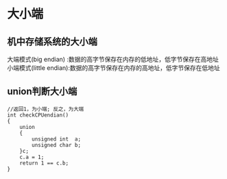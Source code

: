 # 大小端

## 机中存储系统的大小端

大端模式(big endian) :数据的高字节保存在内存的低地址，低字节保存在高地址
小端模式(little endian):数据的高字节保存在内存的高地址，低字节保存在低地址

## union判断大小端

```
//返回1，为小端; 反之，为大端
int checkCPUendian()
{  
	union
    {  
        unsigned int  a;
        unsigned char b;
    }c;
    c.a = 1;
	return 1 == c.b;  
}
```